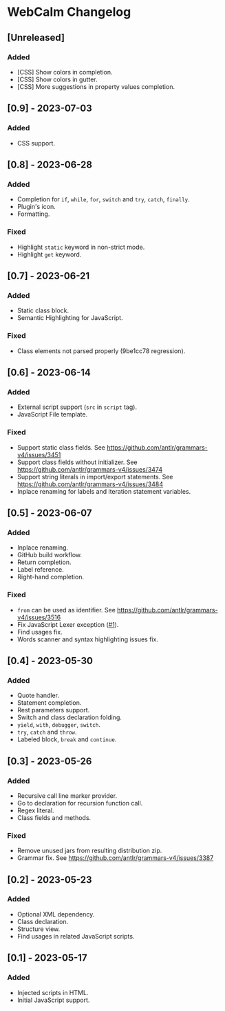 <!-- Keep a Changelog guide -> https://keepachangelog.com -->

# WebCalm Changelog

## [Unreleased]

### Added
- [CSS] Show colors in completion.
- [CSS] Show colors in gutter.
- [CSS] More suggestions in property values completion.

## [0.9] - 2023-07-03

### Added
- CSS support.

## [0.8] - 2023-06-28

### Added
- Completion for `if`, `while`, `for`, `switch` and `try`, `catch`, `finally`.
- Plugin's icon.
- Formatting.

### Fixed
- Highlight `static` keyword in non-strict mode.
- Highlight `get` keyword.

## [0.7] - 2023-06-21

### Added
- Static class block.
- Semantic Highlighting for JavaScript.

### Fixed
- Class elements not parsed properly (9be1cc78 regression).

## [0.6] - 2023-06-14

### Added
- External script support (`src` in `script` tag).
- JavaScript File template.

### Fixed
- Support static class fields. See https://github.com/antlr/grammars-v4/issues/3451
- Support class fields without initializer. See https://github.com/antlr/grammars-v4/issues/3474
- Support string literals in import/export statements. See https://github.com/antlr/grammars-v4/issues/3484
- Inplace renaming for labels and iteration statement variables.

## [0.5] - 2023-06-07

### Added
- Inplace renaming.
- GitHub build workflow.
- Return completion.
- Label reference.
- Right-hand completion.

### Fixed
- `from` can be used as identifier. See https://github.com/antlr/grammars-v4/issues/3516
- Fix JavaScript Lexer exception ([#1](https://github.com/ris58h/WebCalm/issues/1)).
- Find usages fix.
- Words scanner and syntax highlighting issues fix.

## [0.4] - 2023-05-30

### Added
- Quote handler.
- Statement completion.
- Rest parameters support.
- Switch and class declaration folding.
- `yield`, `with`, `debugger`, `switch`.
- `try`, `catch` and `throw`.
- Labeled block, `break` and `continue`.

## [0.3] - 2023-05-26

### Added
- Recursive call line marker provider.
- Go to declaration for recursion function call.
- Regex literal.
- Class fields and methods.

### Fixed
- Remove unused jars from resulting distribution zip.
- Grammar fix. See https://github.com/antlr/grammars-v4/issues/3387

## [0.2] - 2023-05-23

### Added
- Optional XML dependency.
- Class declaration.
- Structure view.
- Find usages in related JavaScript scripts.

## [0.1] - 2023-05-17

### Added
- Injected scripts in HTML.
- Initial JavaScript support.
